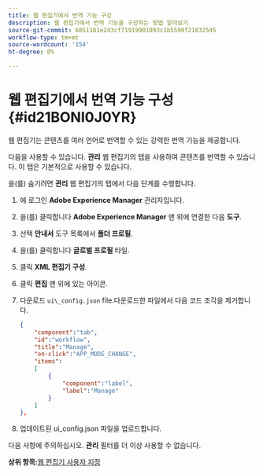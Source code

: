 ```yaml
---
title: 웹 편집기에서 번역 기능 구성
description: 웹 편집기에서 번역 기능을 구성하는 방법 알아보기
source-git-commit: 6051181e243cf71919901093c1b5590f21832545
workflow-type: tm+mt
source-wordcount: '154'
ht-degree: 0%

---
```



# 웹 편집기에서 번역 기능 구성 {#id21BONI0J0YR}

웹 편집기는 콘텐츠를 여러 언어로 번역할 수 있는 강력한 번역 기능을 제공합니다.

다음을 사용할 수 있습니다. **관리** 웹 편집기의 탭을 사용하여 콘텐츠를 번역할 수 있습니다. 이 탭은 기본적으로 사용할 수 있습니다.

을(를) 숨기려면 **관리** 웹 편집기의 탭에서 다음 단계를 수행합니다.

1. 에 로그인 **Adobe Experience Manager** 관리자입니다.
1. 을(를) 클릭합니다 **Adobe Experience Manager** 맨 위에 연결한 다음 **도구**.
1. 선택 **안내서** 도구 목록에서 **폴더 프로필**.
1. 을(를) 클릭합니다 **글로벌 프로필** 타일.
1. 클릭 **XML 편집기 구성**.
1. 클릭 **편집** 맨 위에 있는 아이콘.
1. 다운로드 `ui\_config.json` file.다운로드한 파일에서 다음 코드 조각을 제거합니다.

   ```json
   {
       "component":"tab",
       "id":"workflow",
       "title":"Manage",
       "on-click":"APP_MODE_CHANGE",
       "items":
       [
           {
               "component":"label",
               "label":"Manage"
           }
       ]
   },
   ```

1. 업데이트된 ui\_config.json 파일을 업로드합니다.

다음 사항에 주의하십시오. **관리** 필터를 더 이상 사용할 수 없습니다.

**상위 항목:**[&#x200B;웹 편집기 사용자 지정](conf-web-editor.md)

